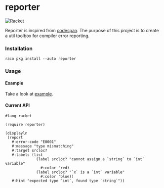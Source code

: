 # reporter

[![Racket](https://github.com/racket-tw/reporter/actions/workflows/racket.yml/badge.svg)](https://github.com/racket-tw/reporter/actions/workflows/racket.yml)

Reporter is inspired from [codespan](https://github.com/brendanzab/codespan). The purpose of this project is to create a util toolbox for compiler error reporting.

### Installation

```racket
raco pkg install --auto reporter
```

### Usage

#### Example

Take a look at [example](https://github.com/racket-tw/reporter/tree/develop/example).

#### Current API

```racket
#lang racket

(require reporter)

(displayln
 (report
   #:error-code "E0001"
   #:message "type mismatching"
   #:target srcloc?
   #:labels (list
              (label srcloc? "cannot assign a `string` to `int` variable"
                #:color 'red)
              (label srcloc? "`x` is a `int` variable"
                #:color 'blue))
   #:hint "expected type `int`, found type `string`"))
```
